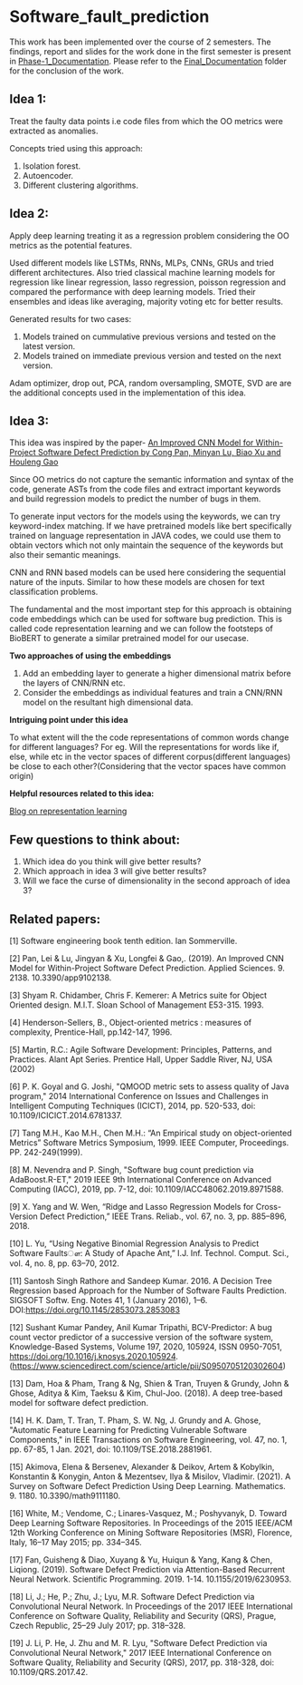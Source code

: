 # Software_fault_prediction

This work has been implemented over the course of 2 semesters. The findings, report and slides for the work done in the first semester is present in [Phase-1_Documentation](https://github.com/bavanya/Software_fault_prediction/tree/main/Phase-1_Documentation). Please refer to the [Final_Documentation](https://github.com/bavanya/Software_fault_prediction/tree/main/Final_documentation) folder for the conclusion of the work.

## Idea 1:

Treat the faulty data points i.e code files from which the OO metrics were extracted as anomalies.

Concepts tried using this approach:
1. Isolation forest.
2. Autoencoder.
3. Different clustering algorithms.

## Idea 2:

Apply deep learning treating it as a regression problem considering the OO metrics as the potential features.

Used different models like LSTMs, RNNs, MLPs, CNNs, GRUs and tried different architectures.
Also tried classical machine learning models for regression like linear regression, lasso regression, poisson regression and compared the performance with deep learning models.
Tried their ensembles and ideas like averaging, majority voting etc for better results.

Generated results for two cases:
1. Models trained on cummulative previous versions and tested on the latest version.
2. Models trained on immediate previous version and tested on the next version.

Adam optimizer, drop out, PCA, random oversampling, SMOTE, SVD are are the additional concepts used in the implementation of this idea. 

## Idea 3:

This idea was inspired by the paper- [An Improved CNN Model for Within-Project
Software Defect Prediction by Cong Pan, Minyan Lu, Biao Xu and Houleng Gao](https://www.mdpi.com/2076-3417/9/10/2138)

Since OO metrics do not capture the semantic information and syntax of the code, generate ASTs from the code files and extract important keywords and build regression models to predict the number of bugs in them.

To generate input vectors for the models using the keywords, we can try keyword-index matching. 
If we have pretrained models like bert specifically trained on language representation in JAVA codes, we could use them to obtain vectors which not only maintain the sequence of the keywords but also their semantic meanings.

CNN and RNN based models can be used here considering the sequential nature of the inputs. Similar to how these models are chosen for text classification problems.

The fundamental and the most important step for this approach is obtaining code embeddings which can be used for software bug prediction.
This is called code representation learning and we can follow the footsteps of BioBERT to generate a similar pretrained model for our usecase.

**Two approaches of using the embeddings**
1. Add an embedding layer to generate a higher dimensional matrix before the layers of CNN/RNN etc.
2. Consider the embeddings as individual features and train a CNN/RNN model on the resultant high dimensional data. 

**Intriguing point under this idea**

To what extent will the the code representations of common words change for different languages? For eg. Will the representations for words like if, else, while etc in the vector spaces of different corpus(different languages) be close to each other?(Considering that the vector spaces have common origin)

**Helpful resources related to this idea:**

[
Blog on representation learning](https://medium.com/@aganirbanghosh007/representation-learning-a-review-and-perspectives-ea923618d79c)


## Few questions to think about:
1. Which idea do you think will give better results?
2. Which approach in idea 3 will give better results?
3. Will we face the curse of dimensionality in the second approach of idea 3?

## Related papers:
[1] Software engineering book tenth edition. Ian Sommerville.

[2] Pan, Lei & Lu, Jingyan & Xu, Longfei & Gao,. (2019). An Improved CNN Model for Within-Project Software Defect Prediction. Applied Sciences. 9. 2138. 10.3390/app9102138. 

[3] Shyam R. Chidamber, Chris F. Kemerer: A Metrics suite for Object Oriented design. M.I.T. Sloan School of Management E53-315. 1993.

[4] Henderson-Sellers, B., Object-oriented metrics : measures of complexity, Prentice-Hall, pp.142-147, 1996.

[5]  Martin, R.C.: Agile Software Development: Principles, Patterns, and Practices. Alant Apt Series. Prentice Hall, Upper Saddle River, NJ, USA (2002)

[6] P. K. Goyal and G. Joshi, "QMOOD metric sets to assess quality of Java program," 2014 International Conference on Issues and Challenges in Intelligent Computing Techniques (ICICT), 2014, pp. 520-533, doi: 10.1109/ICICICT.2014.6781337.

[7] Tang M.H., Kao M.H., Chen M.H.: “An Empirical study on object-oriented Metrics” Software Metrics Symposium, 1999. IEEE Computer, Proceedings. PP. 242-249(1999). 

[8] M. Nevendra and P. Singh, "Software bug count prediction via AdaBoost.R-ET," 2019 IEEE 9th International Conference on Advanced Computing (IACC), 2019, pp. 7-12, doi: 10.1109/IACC48062.2019.8971588.

[9] X. Yang and W. Wen, “Ridge and Lasso Regression Models for Cross-Version Defect Prediction,” IEEE Trans. Reliab., vol. 67, no. 3, pp. 885–896, 2018.

[10] L. Yu, “Using Negative Binomial Regression Analysis to Predict Software Faultsௗ: A Study of Apache Ant,” I.J. Inf. Technol. Comput. Sci., vol. 4, no. 8, pp. 63–70, 2012.

[11] Santosh Singh Rathore and Sandeep Kumar. 2016. A Decision Tree Regression based Approach for the Number of Software Faults Prediction. SIGSOFT Softw. Eng. Notes 41, 1 (January 2016), 1–6. DOI:https://doi.org/10.1145/2853073.2853083

[12] Sushant Kumar Pandey, Anil Kumar Tripathi, BCV-Predictor: A bug count vector predictor of a successive version of the software system, Knowledge-Based Systems,
Volume 197, 2020, 105924, ISSN 0950-7051, https://doi.org/10.1016/j.knosys.2020.105924.
(https://www.sciencedirect.com/science/article/pii/S0950705120302604)

[13] Dam, Hoa & Pham, Trang & Ng, Shien & Tran, Truyen & Grundy, John & Ghose, Aditya & Kim, Taeksu & Kim, Chul-Joo. (2018). A deep tree-based model for software defect prediction. 

[14] H. K. Dam, T. Tran, T. Pham, S. W. Ng, J. Grundy and A. Ghose, "Automatic Feature Learning for Predicting Vulnerable Software Components," in IEEE Transactions on Software Engineering, vol. 47, no. 1, pp. 67-85, 1 Jan. 2021, doi: 10.1109/TSE.2018.2881961.

[15] Akimova, Elena & Bersenev, Alexander & Deikov, Artem & Kobylkin, Konstantin & Konygin, Anton & Mezentsev, Ilya & Misilov, Vladimir. (2021). A Survey on Software Defect Prediction Using Deep Learning. Mathematics. 9. 1180. 10.3390/math9111180. 

[16] White, M.; Vendome, C.; Linares-Vasquez, M.; Poshyvanyk, D. Toward Deep Learning Software Repositories. In Proceedings of the 2015 IEEE/ACM 12th Working Conference on Mining Software Repositories (MSR),
Florence, Italy, 16–17 May 2015; pp. 334–345.

[17] Fan, Guisheng & Diao, Xuyang & Yu, Huiqun & Yang, Kang & Chen, Liqiong. (2019). Software Defect Prediction via Attention-Based Recurrent Neural Network. Scientific Programming. 2019. 1-14. 10.1155/2019/6230953. 

[18] Li, J.; He, P.; Zhu, J.; Lyu, M.R. Software Defect Prediction via Convolutional Neural Network. In Proceedings
of the 2017 IEEE International Conference on Software Quality, Reliability and Security (QRS), Prague, Czech Republic, 25–29 July 2017; pp. 318–328.

[19] J. Li, P. He, J. Zhu and M. R. Lyu, "Software Defect Prediction via Convolutional Neural Network," 2017 IEEE International Conference on Software Quality, Reliability and Security (QRS), 2017, pp. 318-328, doi: 10.1109/QRS.2017.42.

